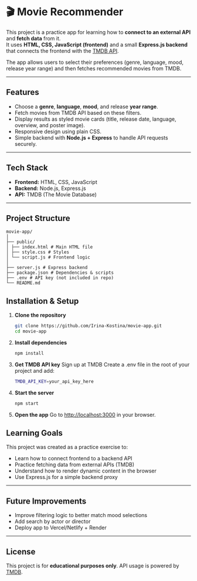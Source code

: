 # 🎬 Movie Recommender

This project is a practice app for learning how to **connect to an external API** and **fetch data** from it.  
It uses **HTML, CSS, JavaScript (frontend)** and a small **Express.js backend** that connects the frontend with the [TMDB API](https://www.themoviedb.org/).

The app allows users to select their preferences (genre, language, mood, release year range) and then fetches recommended movies from TMDB.

---

## Features

- Choose a **genre**, **language**, **mood**, and release **year range**.
- Fetch movies from TMDB API based on these filters.
- Display results as styled movie cards (title, release date, language, overview, and poster image).
- Responsive design using plain CSS.
- Simple backend with **Node.js + Express** to handle API requests securely.

---

## Tech Stack

- **Frontend:** HTML, CSS, JavaScript
- **Backend:** Node.js, Express.js
- **API:** TMDB (The Movie Database)

---

## Project Structure

```
movie-app/
│
├── public/
│ ├── index.html # Main HTML file
│ ├── style.css # Styles
│ └── script.js # Frontend logic
│
├── server.js # Express backend
├── package.json # Dependencies & scripts
├── .env # API key (not included in repo)
└── README.md
```

## Installation & Setup

1. **Clone the repository**

   ```bash
   git clone https://github.com/Irina-Kostina/movie-app.git
   cd movie-app

   ```

2. **Install dependencies**

   ```bash
   npm install

   ```

3. **Get TMDB API key**
   Sign up at TMDB
   Create a .env file in the root of your project and add:

   ```bash
   TMDB_API_KEY=your_api_key_here

   ```

4. **Start the server**

   ```bash
   npm start
   ```

5. **Open the app**
   Go to [http://localhost:3000](http://localhost:3000) in your browser.

## Learning Goals

This project was created as a practice exercise to:

- Learn how to connect frontend to a backend API
- Practice fetching data from external APIs (TMDB)
- Understand how to render dynamic content in the browser
- Use Express.js for a simple backend proxy

---

## Future Improvements

- Improve filtering logic to better match mood selections
- Add search by actor or director
- Deploy app to Vercel/Netlify + Render

---

## License

This project is for **educational purposes only**.
API usage is powered by [TMDB](https://www.themoviedb.org/).
